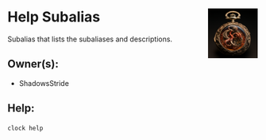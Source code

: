 <h1>Help Subalias<img align="right" src="../main.png" width="100px"></h1>

Subalias that lists the subaliases and descriptions.

## Owner(s):
- ShadowsStride

## Help:
`clock help`